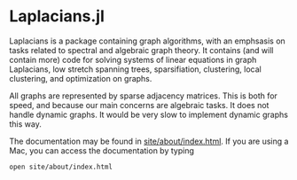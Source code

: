 # Laplacians.jl
Laplacians is a package containing graph algorithms, with an emphsasis on tasks related to spectral and algebraic graph theory. It contains (and will contain more) code for solving systems of linear equations in graph Laplacians, low stretch spanning trees, sparsifiation, clustering, local clustering, and optimization on graphs.

All graphs are represented by sparse adjacency matrices. This is both for speed, and because our main concerns are algebraic tasks. It does not handle dynamic graphs. It would be very slow to implement dynamic graphs this way.

The documentation may be found in
[site/about/index.html](site/about/index.html).
If you are using a Mac, you can access the documentation by typing

~~~
open site/about/index.html
~~~


